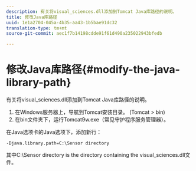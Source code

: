 ```yaml
---
description: 有关将visual_sciences.dll添加到Tomcat Java库路径的说明。
title: 修改Java库路径
uuid: 1e1a2704-045a-4b35-aa43-1b5bae91dc32
translation-type: tm+mt
source-git-commit: aec1f7b14198cdde91f61d490a235022943bfedb

---
```



# 修改Java库路径{#modify-the-java-library-path}

有关将visual_sciences.dll添加到Tomcat Java库路径的说明。

1. 在Windows服务器上，导航到Tomcat安装目录。 (Tomcat > bin)
1. 在bin文件夹下，运行Tomcat9w.exe（常见守护程序服务管理器）。

在Java选项卡的Java选项下，添加新行：

```
-Djava.library.path=C:\Sensor directory
```

其中C:\Sensor directory is the directory containing the visual_sciences.dll文件。
